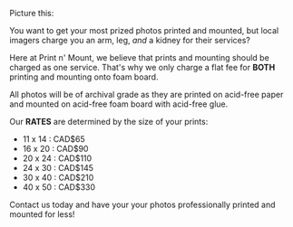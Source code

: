 Picture this: 

You want to get your most prized photos printed and mounted, but local imagers charge you an arm, leg, *and* a kidney for their services?

Here at Print n' Mount, we believe that prints and mounting should be charged as one service. That's why we only charge a flat fee for **BOTH** printing and mounting onto foam board. 

All photos will be of archival grade as they are printed on acid-free paper and mounted on acid-free foam board with acid-free glue. 

Our **RATES** are determined by the size of your prints:

* 11 x 14 : CAD$65
* 16 x 20 : CAD$90
* 20 x 24 : CAD$110
* 24 x 30 : CAD$145
* 30 x 40 : CAD$210
* 40 x 50 : CAD$330

Contact us today and have your your photos professionally printed and mounted for less! 
